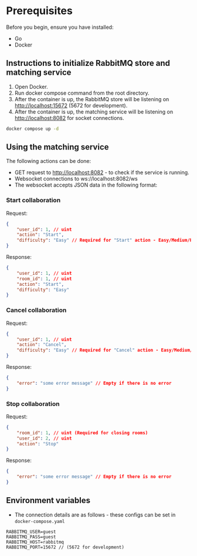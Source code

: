 # Prerequisites

Before you begin, ensure you have installed:

- Go
- Docker

## Instructions to initialize RabbitMQ store and matching service

1. Open Docker.
2. Run docker compose command from the root directory.
3. After the container is up, the RabbitMQ store will be listening on [http://localhost:15672](http://localhost:15672) (5672 for development).
4. After the container is up, the matching service will be listening on [http://localhost:8082](http://localhost:8082) for socket connections.

```bash
docker compose up -d
```

## Using the matching service

The following actions can be done:

- GET request to <http://localhost:8082> - to check if the service is running.
- Websocket connections to ws://localhost:8082/ws
- The websocket accepts JSON data in the following format:

### Start collaboration

Request:

```json
{
    "user_id": 1, // uint
    "action": "Start",
    "difficulty": "Easy" // Required for "Start" action - Easy/Medium/Hard
}
```

Response:

```json
{
    "user_id": 1, // uint
    "room_id": 1, // uint
    "action": "Start",
    "difficulty": "Easy"
}
```

### Cancel collaboration

Request:

```json
{
    "user_id": 1, // uint
    "action": "Cancel",
    "difficulty": "Easy" // Required for "Cancel" action - Easy/Medium/Hard
}
```

Response:

```json
{
    "error": "some error message" // Empty if there is no error
}
```

### Stop collaboration

Request:

```json
{
    "room_id": 1, // uint (Required for closing rooms)
    "user_id": 2, // uint
    "action": "Stop"
}
```

Response:

```json
{
    "error": "some error message" // Empty if there is no error
}
```

## Environment variables

- The connection details are as follows - these configs can be set in `docker-compose.yaml`

```env
RABBITMQ_USER=guest
RABBITMQ_PASS=guest
RABBITMQ_HOST=rabbitmq
RABBITMQ_PORT=15672 // (5672 for development)
```
